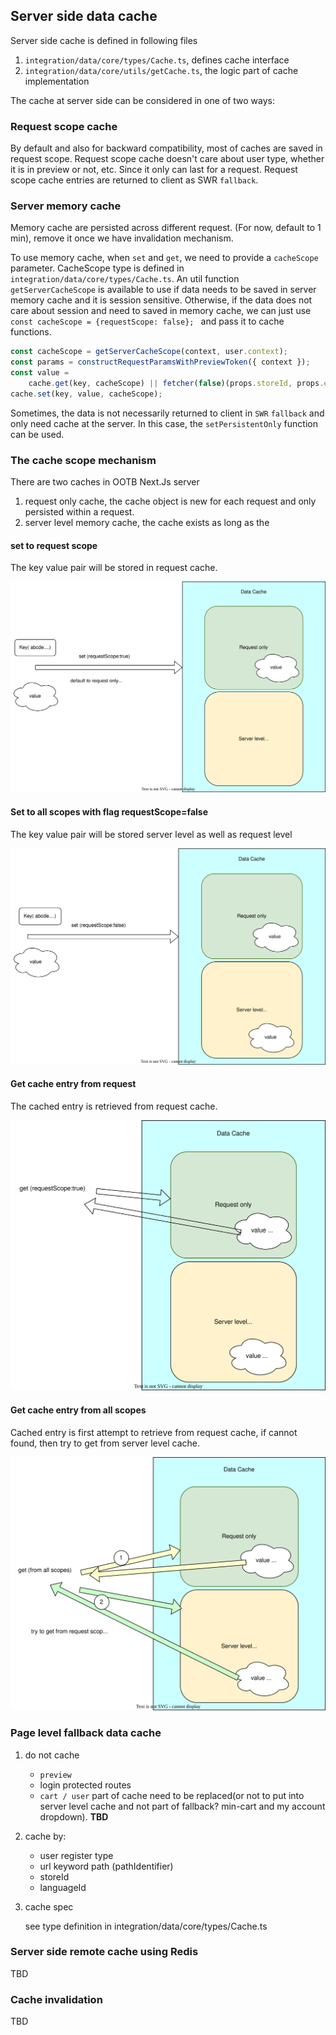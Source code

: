 ## Server side data cache

Server side cache is defined in following files

1. `integration/data/core/types/Cache.ts`, defines cache interface
2. `integration/data/core/utils/getCache.ts`, the logic part of cache implementation

The cache at server side can be considered in one of two ways:

### Request scope cache

By default and also for backward compatibility, most of caches are saved in request scope. Request scope cache doesn't care about user type, whether it is in preview or not, etc. Since it only can last for a request. Request scope cache entries are returned to client as SWR `fallback`.

### Server memory cache

Memory cache are persisted across different request. (For now, default to 1 min), remove it once we have invalidation mechanism.

To use memory cache, when `set` and `get`, we need to provide a `cacheScope` parameter. CacheScope type is defined in `integration/data/core/types/Cache.ts`. An util function `getServerCacheScope` is available to use if data needs to be saved in server memory cache and it is session sensitive. Otherwise, if the data does not care about session and need to saved in memory cache, we can just use
`const cacheScope = {requestScope: false}; ` and pass it to cache functions.

```ts
const cacheScope = getServerCacheScope(context, user.context);
const params = constructRequestParamsWithPreviewToken({ context });
const value =
	cache.get(key, cacheScope) || fetcher(false)(props.storeId, props.emsName, props.query, params);
cache.set(key, value, cacheScope);
```

Sometimes, the data is not necessarily returned to client in `SWR` `fallback` and only need cache at the server. In this case, the `setPersistentOnly` function can be used.

### The cache scope mechanism

There are two caches in OOTB Next.Js server

1. request only cache, the cache object is new for each request and only persisted within a request.
2. server level memory cache, the cache exists as long as the

#### set to request scope

The key value pair will be stored in request cache.

![set to request scope](images/set-request-scope.svg)

#### Set to all scopes with flag requestScope=false

The key value pair will be stored server level as well as request level

![Set to all scopes](images/set-all-scopes.svg)

#### Get cache entry from request

The cached entry is retrieved from request cache.

![Get request cache](images/get-request.svg)

#### Get cache entry from all scopes

Cached entry is first attempt to retrieve from request cache, if cannot found, then try to get from server level cache.

![Get all scopes](images/get-all-scopes.svg)

### Page level fallback data cache

1. do not cache

   - `preview`
   - login protected routes
   - `cart / user` part of cache need to be replaced(or not to put into server level cache and not part of fallback? min-cart and my account dropdown). **TBD**

2. cache by:

   - user register type
   - url keyword path (pathIdentifier)
   - storeId
   - languageId

3. cache spec

   see type definition in integration/data/core/types/Cache.ts

### Server side remote cache using Redis

TBD

### Cache invalidation

TBD
